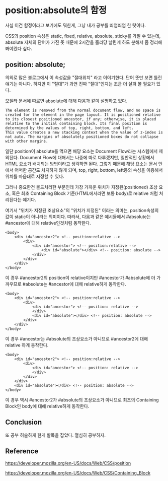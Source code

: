 # position:absolute의 함정

사실 이건 함정이라고 보기에도 뭐한게, 그냥 내가 공부를 띄엄띄엄 한 탓이다.

 

CSS의 position 속성은 static, fixed, relative, absolute, sticky를 가질 수 있는데, absolute 자체의 단어가 가진 뜻 때문에 2시간을 홀라당 날린게 하도 분해서 좀 정리해봐야겠다 싶다.

 

## position: absolute;
의외로 많은 블로그에서 이 속성값을 "절대위치" 라고 이야기한다. 단어 뜻만 보면 틀린 얘기는 아니다. 하지만 이 "절대"가 과연 진짜 "절대"인지는 조금 더 살펴 볼 필요가 있다.

 

모질라 문서에 따르면 absolute에 대해 다음과 같이 설명하고 있다.
```
The element is removed from the normal document flow, and no space is created for the element in the page layout. It is positioned relative to its closest positioned ancestor, if any; otherwise, it is placed relative to the initial containing block. Its final position is determined by the values of top, right, bottom, and left.
This value creates a new stacking context when the value of z-index is not auto. The margins of absolutely positioned boxes do not collapse with other margins.
```

일단 position이 absolute를 먹으면 해당 요소는 Document Flow라는 시스템에서 제외된다. Document Flow에 대해서는 나중에 따로 다루겠지만, 일반적인 상황에서 HTML 요소가 배치되는 방법이라고 생각하면 된다. 그렇기 때문에 해당 요소는 문서 안에서 어떠한 공간도 차지하지 않게 되며, top, right, bottom, left등의 속성을 이용해서 위치를 마음대로 지정할 수 있다.

 

그러나 중요한건 볼드처리한 부분인데 가장 가까운 위치가 지정된(positioned) 조상 요소, 혹은 최초 Containing Block 기준(HTML에서라면 보통 body)로 relative 처럼 처리된다는 얘기다.

 

여기서 "위치가 지정된 조상요소"의 "위치가 지정된" 이라는 의미는, position속성의 값이 static이 아니라는 의미이다. 따라서, 다음과 같은 예시들에서 #absolute는 #ancestor에 대해 relative인것처럼 동작한다.
```
<body>
    <div id="ancestor2"> <!-- position:relative -->
        <div>
            <div id="ancestor"> <!-- position:relative -->
                <div id="absolute"></div> <!-- position: absolute -->
            </div>
        </div>
    </div>
</body>
```
이 경우 #ancestor2의 position이 relative이지만 #ancestor가 #absolute에 더 가까우므로 #absolute는 #ancestor에 대해 relative하게 동작한다.

 
```
<body>
    <div id="ancestor2"> <!-- position:relative -->
        <div>
            <div id="ancestor"> <!-- position: relative -->
            </div>
            <div id="absolute"></div> <!-- position: absolute -->
        </div>
    </div>
</body>
```
이 경우 #ancestor는 #absolute의 조상요소가 아니므로 #ancestor2에 대해 relative 하게 동작한다.

 
```
<body>
    <div id="ancestor2"> <!-- position:relative -->
        <div>
            <div id="ancestor"> <!-- position: relative -->
            </div>
        </div>
    </div>
    <div id="absolute"></div> <!-- position: absolute -->
</body>
```
이 경우 역시 #ancestor2가 #absolute의 조상요소가 아니므로 최초의 Containing Block인 body에 대해 relative하게 동작한다.

 

## Conclusion
또 공부 허술하게 한게 발목을 잡았다. 열심히 공부하자.

 

## Reference
https://developer.mozilla.org/en-US/docs/Web/CSS/position

https://developer.mozilla.org/en-US/docs/Web/CSS/Containing_Block
